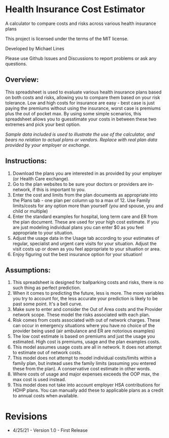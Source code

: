 # Health Insurance Cost Estimator
A calculator to compare costs and risks across various health insurance plans

This project is licensed under the terms of the MIT license.

Developed by Michael Lines

Please use Github Issues and Discussions to report problems or ask any questions. 

## Overview:

This spreadsheet is used to evaluate various health insurance plans based on both costs and risks, allowing you to compare them based on your risk tolerance.
Low and high costs for insurance are easy - best case is just paying the premiums without using the insurance, worst case is premiums plus the out of pocket max.
By using some simple scenarios, this spreadsheet allows you to guesstimate your costs in between these two extremes and pick your best option.

_Sample data included is used to illustrate the use of the calculator, and bears no relation to actual plans or vendors. Replace with real plan data provided by your employer or exchange._

## Instructions:

1. Download the plans you are interested in as provided by your employer (or Health Care exchange).
2. Go to the plan websites to be sure your doctors or providers are in-network, if this is important to you.
3. Enter the cost and limits from the plan documents as appropriate into the Plans tab - one plan per column up to a max of 12. Use Family limits/costs for any option more than yourself (you and spouse, you and child or multiple)
4. Enter the standard examples for hospital, long term care and ER from the plan document. These are used for your high cost estimate. If you are just modeling individual plans you can enter $0 as you feel appropriate to your situation.
5. Adjust the usage data in the Usage tab according to your estimates of regular, specialist and urgent care visits for your situation. Adjust the visit costs up or down as you feel appropriate to your situation or area.
6. Enjoy figuring out the best insurance option for your situation!

## Assumptions:

1. This spreadsheet is designed for ballparking costs and risks, there is no such thing as perfect prediction.
2. When it comes to predicting the future, less is more. The more variables you try to account for, the less accurate your prediction is likely to be past some point. It's a bell curve.
3. Make sure to enter and consider the Out of Area costs and the Provider network scope. These model the risks associated with each plan.
4. Risk comes from costs associated with out of network charges. These can occur in emergency situations where you have no choice of the provider being used (air ambulance and ER are notorious examples)
5. The low cost estimate is based on premiums and just the usage you estimated. High cost is premiums, usage and the plan examples costs. 
6. This model assumes usage costs are all in network. It does not attempt to estimate out of network costs. 
7. This model does not attempt to model individual costs/limits within a family plan, but instead uses the family limits (assuming you entered these from the plan). A conservative cost estimate in other words.
8. Where costs of usage and major expenses exceeds the OOP max, the max cost is used instead. 
9. This model does not take into account employer HSA contributions for HDHP plans. You can manually add these to applicable plans as a credit to annual costs when available. 


# Revisions

* 4/25/21 - Version 1.0 - First Release

